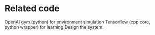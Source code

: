 # Related code

OpenAI gym (python) for environment simulation
Tensorflow (cpp core, python wrapper) for learning
Design the system. 

